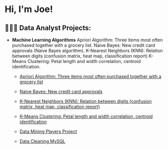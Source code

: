 <h1>Hi, I'm Joe!</h1>

<h2>👩🏻‍💻 Data Analyst Projects:</h2>

- <b>Machine Learning Algorithms</b>
Apriori Algorithm: Three items most often purchased together with a grocery list.
Naive Bayes: New credit card approvals (Naive Bayes algorithm).
K-Nearest Neighbors (KNN): Relation between digits (confusion matrix, heat map, classification report)
K-Means Clustering: Petal length and width correlation, centroid identification.
  - [Apriori Algorithm: Three items most often purchased together with a grocery list](https://github.com/JoeSotomayor/PortfolioProjects/blob/main/Apriori_Algorithm.ipynb)
  - [Naive Bayes: New credit card approvals](https://github.com/JoeSotomayor/PortfolioProjects/blob/main/Credit_Card_Approval_Naive_Bayes_Algorithm.ipynb)
  - [K-Nearest Neighbors (KNN): Relation between digits (confusion matrix, heat map, classification report)](https://github.com/JoeSotomayor/PortfolioProjects/blob/main/KNN_Digits.ipynb)
  - [K-Means Clustering: Petal length and width correlation, centroid identification](https://github.com/JoeSotomayor/PortfolioProjects/blob/main/Petal_practice_KMeans_Unsupervised_Machine_Learning.ipynb)


  - [Data Mining Players Project](https://github.com/stephsoto/DataMining)
  - [Data Cleaning MySQL ](https://github.com/JoeSotomayor/PortfolioProjects/blob/main/DataCleaning)


<!--
**JoeSotomayor/JoeSotomayor** is a ✨ _special_ ✨ repository because its `README.md` (this file) appears on your GitHub profile.

Here are some ideas to get you started:

- 🔭 I’m currently working on ...
- 🌱 I’m currently learning ...
- 👯 I’m looking to collaborate on ...
- 🤔 I’m looking for help with ...
- 💬 Ask me about ...
- 📫 How to reach me: ...
- 😄 Pronouns: ...
- ⚡ Fun fact: ...
-->
